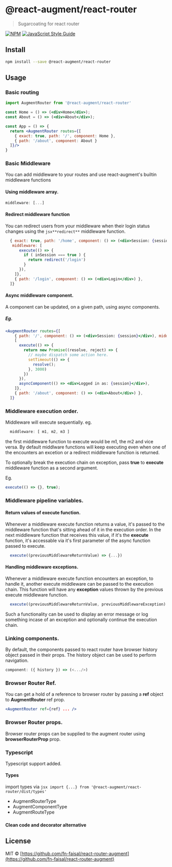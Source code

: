 # @react-augment/react-router

> Sugarcoating for react router

[![NPM](https://img.shields.io/npm/v/@react-augment/react-router.svg)](https://www.npmjs.com/package/@react-augment/react-router) [![JavaScript Style Guide](https://img.shields.io/badge/code_style-standard-brightgreen.svg)](https://standardjs.com)

## Install

```bash
npm install --save @react-augment/react-router
```

## Usage

### Basic routing
```jsx
import AugmentRouter from '@react-augment/react-router'

const Home = () => (<div>Home</div>);
const About = () => (<div>About</div>);

const App = () => {
  return <AugmentRouter routes={[
    { exact: true, path: '/', component: Home },
    { path: '/about', component: About }
  ]}/>
}
```
### Basic Middleware
You can add middleware to your routes and use react-augment's builtin middleware functions
#### Using middleware array.
```jsx
middleware: [...]
```
#### Redirect middleware function
You can redirect users from your middleware when their login status changes using the ```jsx**redirect**``` middleware function.

```jsx
  { exact: true, path: '/home', component: () => (<div>Session: {session}</div>),
   middleware: [
      execute(() => {
        if ( inSession === true ) {
          return redirect('/login')
        }
      }),
    ]},
    { path: '/login', component: () => (<div>Login</div>) },
  ]}
```

#### Async middleware component.
A component can be updated, on a given path, using async components.
##### Eg.
```jsx
<AugmentRouter routes={[
    { path: '/', component: () => (<div>Session: {session}</div>), middleware:
    [
      execute(() => {
        return new Promise((resolve, reject) => {
          // maybe dispatch some action here.
          setTimeout(() => {
            resolve();
          }, 3000)
        })
      }),
      asyncComponent(() => <div>Logged in as: {session}</div>),
    ]},
    { path: '/about', component: () => (<div>About</div>) },
  ]}
```
### Middleware execution order.
Middleware will execute sequentially.
eg.
```jsx
  middleware: [ m1, m2, m3 ]
```

the first middleware function to execute would be m1, the m2 and vice versa.
By default middlware functions will keep executing even when one of the encounters an excetion or a redirect middleware function is returned.

To optionally break the execution chain on exception, pass **true** to **execute** middleware function as a second argument.

Eg.
```jsx
execute(() => {}, true);
```

### Middleware pipeline variables.

#### Return values of execute function.
Whenever a middleware execute function returns a value, it's passed to the middleware function that's sitting ahead of it in the execution order. In the next middleware function that receives this value, if it's the **execute** function, it's accessable via it's first parameter of the async function passed to execute.

```jsx
  execute((previousMiddlewareReturnValue) => {...})
```

#### Handling middleware exceptions.
Whenever a middleware execute function encounters an exception, to handle it, another execute middleware can be passed to the execution chain. This function will have any **exception** values thrown by the previous execute middleware function.


```jsx
  execute((previousMiddlewareReturnValue, previousMiddlewareException) => {...})
```
Such a functionality can be used to display an error message or log something incase of an exception and optionally continue the execution chain.

### Linking components.
By default, the components passed to react router have browser history object passed in their props. The history object can be used to perform navigation.

```jsx
component: ({ history }) => (<.../>)
```

### Browser Router Ref.
You can get a hold of a reference to browser router by passing a **ref** object to **AugmentRouter** ref prop.

```jsx
<AugmentRouter ref={ref} ... />
```

### Browser Router props.
Browser router props can be supplied to the augment router using **browserRouterProp** prop.

### Typescript
Typescript support added.

#### Types
import types via ```jsx import {...} from '@react-augment/react-router/dist/types'```

* AugmentRouterType
* AugmentComponentType
* AugmentRouteType

###
#### Clean code and decorator alternative

## License

MIT © [https://github.com/fn-faisal/react-router-augment](https://github.com/fn-faisal/react-router-augment)
